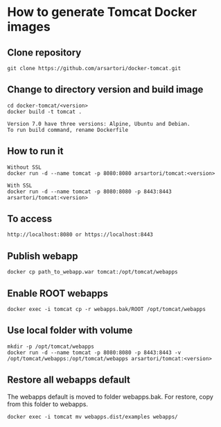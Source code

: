 # How to generate Tomcat Docker images 

## Clone repository
```
git clone https://github.com/arsartori/docker-tomcat.git
```

## Change to directory version and build image
```
cd docker-tomcat/<version>
docker build -t tomcat .  

Version 7.0 have three versions: Alpine, Ubuntu and Debian.  
To run build command, rename Dockerfile
```

## How to run it

```
Without SSL  
docker run -d --name tomcat -p 8080:8080 arsartori/tomcat:<version>  

With SSL  
docker run -d --name tomcat -p 8080:8080 -p 8443:8443 arsartori/tomcat:<version>
```

## To access

```
http://localhost:8080 or https://localhost:8443
```

## Publish webapp

```
docker cp path_to_webapp.war tomcat:/opt/tomcat/webapps
```

## Enable ROOT webapps

```
docker exec -i tomcat cp -r webapps.bak/ROOT /opt/tomcat/webapps
```

## Use local folder with volume

```
mkdir -p /opt/tomcat/webapps
docker run -d --name tomcat -p 8080:8080 -p 8443:8443 -v /opt/tomcat/webapps:/opt/tomcat/webapps arsartori/tomcat:<version>
```

## Restore all webapps default
The webapps default is moved to folder webapps.bak. For restore, copy from this folder to webapps.
```
docker exec -i tomcat mv webapps.dist/examples webapps/
```
